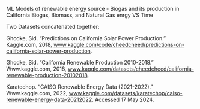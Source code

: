 ML Models of renewable energy source - Biogas and its production in California
Biogas, Biomass, and Natural Gas enrgy VS Time

Two Datasets concatenated together:

Ghodke, Sid. “Predictions on California Solar Power Production.” Kaggle.com, 2018, www.kaggle.com/code/cheedcheed/predictions-on-california-solar-power-production.

Ghodke, Sid. “California Renewable Production 2010-2018.” Www.kaggle.com, 2018, www.kaggle.com/datasets/cheedcheed/california-renewable-production-20102018.

Karatechop. “CAISO Renewable Energy Data (2021-2022).” Www.kaggle.com, 2022, www.kaggle.com/datasets/karatechop/caiso-renewable-energy-data-20212022. Accessed 17 May 2024.

